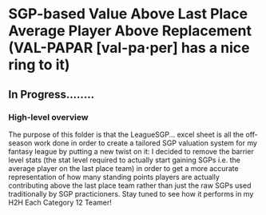 # SGP-based Value Above Last Place Average Player Above Replacement (VAL-PAPAR [val-pa·per] has a nice ring to it)

## In Progress........
### High-level overview
The purpose of this folder is that the LeagueSGP... excel sheet is all the off-season work done in order to create a tailored SGP valuation system for my fantasy league by putting a new twist on it: I decided to remove the barrier level stats (the stat level required to actually start gaining SGPs i.e. the average player on the last place team) in order to get a more accurate representation of how many standing points players are actually contributing above the last place team rather than just the raw SGPs used traditionally by SGP practicioners.  Stay tuned to see how it performs in my H2H Each Category 12 Teamer!
